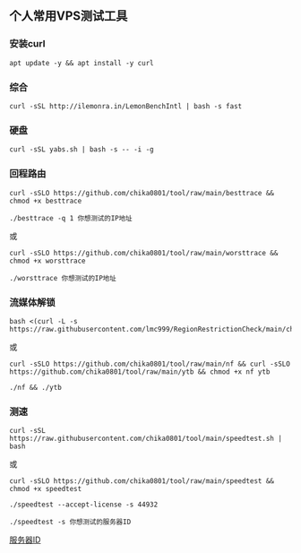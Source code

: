 ## 个人常用VPS测试工具

### 安装curl
```
apt update -y && apt install -y curl
```

### 综合
```
curl -sSL http://ilemonra.in/LemonBenchIntl | bash -s fast
```

### 硬盘
```
curl -sSL yabs.sh | bash -s -- -i -g
```

### 回程路由
```
curl -sSLO https://github.com/chika0801/tool/raw/main/besttrace && chmod +x besttrace
```
```
./besttrace -q 1 你想测试的IP地址
```
或
```
curl -sSLO https://github.com/chika0801/tool/raw/main/worsttrace && chmod +x worsttrace
```
```
./worsttrace 你想测试的IP地址
```

### 流媒体解锁
```
bash <(curl -L -s https://raw.githubusercontent.com/lmc999/RegionRestrictionCheck/main/check.sh)
```
或
```
curl -sSLO https://github.com/chika0801/tool/raw/main/nf && curl -sSLO https://github.com/chika0801/tool/raw/main/ytb && chmod +x nf ytb
```
```
./nf && ./ytb
```

### 测速
```
curl -sSL https://raw.githubusercontent.com/chika0801/tool/main/speedtest.sh | bash
```
或
```
curl -sSLO https://github.com/chika0801/tool/raw/main/speedtest && chmod +x speedtest
```
```
./speedtest --accept-license -s 44932
```
```
./speedtest -s 你想测试的服务器ID
```
[服务器ID](https://bench.im/data.html)
